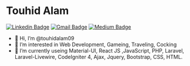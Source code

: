 # Touhid Alam
[![Linkedin Badge](https://img.shields.io/badge/-TouhidAlam-blue?style=flat-square&logo=Linkedin&logoColor=white&link=https://www.linkedin.com/in/touhid-alam-09/)](https://www.linkedin.com/in/touhid-alam-09/)
[![Gmail Badge](https://img.shields.io/badge/-touhidalam649@gmail.com-c14438?style=flat-square&logo=Gmail&logoColor=white&link=mailto:touhidalam649@gmail.com)](mailto:touhidalam649@gmail.com)
[![Medium Badge](https://img.shields.io/badge/-@TouhidAlamProtfolio-03a57a?style=flat-square&labelColor=000000&logo=Medium&link=http://touhidalam.epizy.com/)](http://touhidalam.epizy.com/)


- 👋 Hi, I’m @touhidalam09
- 👀 I’m interested in Web Development, Gameing, Traveling, Cocking
- 🌱 I’m currently useing Material-UI, React JS ,JavaScript, PHP, Laravel, Laravel-Livewire, CodeIgniter 4, Ajax, Jquery, Bootstrap, CSS, HTML.

